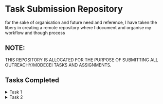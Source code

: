 # Task Submission Repository
for the sake of organisation and future need and reference, I have taken the libery in creating a remote repository where I document and organise my workflow and though process

## NOTE:
THIS REPOSITORY IS ALLOCATED FOR THE PURPOSE OF SUBMITTING ALL OUTREACHY/MODECEI TASKS AND ASSIGNMENTS.

## Tasks Completed
<details>
<summary>
Task 1
</summary>

1. [Summary of how to generate the documenation after making changes to the MDF codes/examples](https://github.com/mqnifestkelvin/ModECI_starter_setup/tree/Main/ModeCEI_task_1)
    
2. [MDF dependencies for python v37](https://github.com/mqnifestkelvin/ModECI_starter_setup/blob/Main/ModeCEI_task_1/pip_freeze_py_v37_to_v311/pip_freeze_py_v37.md)
    
3. [MDF dependencies for pythonv38](https://github.com/mqnifestkelvin/ModECI_starter_setup/blob/Main/ModeCEI_task_1/pip_freeze_py_v37_to_v311/pip_freeze_py_v38.md)
    
4. [MDF dependencies for python v39](https://github.com/mqnifestkelvin/ModECI_starter_setup/blob/Main/ModeCEI_task_1/pip_freeze_py_v37_to_v311/pip_freeze_py_v39.md)
    
5. [MDF dependencies for python v310](https://github.com/mqnifestkelvin/ModECI_starter_setup/blob/Main/ModeCEI_task_1/pip_freeze_py_v37_to_v311/pip_freeze_py_v310.md)
    
6. [MDF dependencies for python v311](https://github.com/mqnifestkelvin/ModECI_starter_setup/blob/Main/ModeCEI_task_1/pip_freeze_py_v37_to_v311/pip_freeze_py_v311.md)
</details>

<details>
<summary>
Task 2
</summary>
    
1. [SimpleExample task](https://github.com/mqnifestkelvin/ModECI_starter_setup/tree/Main/SimpleExample_task)
</details>

